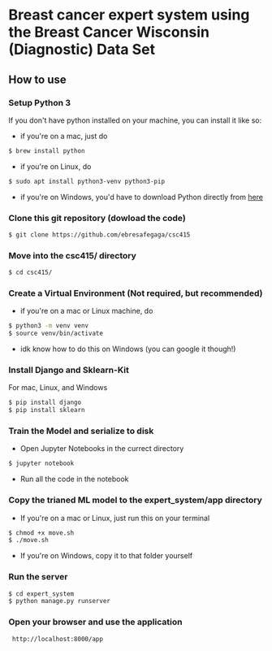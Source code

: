 # Breast cancer expert system using the Breast Cancer Wisconsin (Diagnostic) Data Set


## How to use 

### Setup Python 3

If you don't have python installed on your machine, you can install it like so:

- if you're on a mac, just do

```bash
$ brew install python
```

- if you're on Linux, do
```bash 
$ sudo apt install python3-venv python3-pip
```
- if you're on Windows, you'd have to download Python directly from [here](https://www.python.org/downloads/windows/) 

### Clone this git repository (dowload the code)

```bash
$ git clone https://github.com/ebresafegaga/csc415
```

### Move into the csc415/ directory
```bash 
$ cd csc415/
```

### Create a Virtual Environment (Not required, but recommended)

- if you're on a mac or Linux machine, do
```bash 
$ python3 -m venv venv
$ source venv/bin/activate
```
- idk know how to do this on Windows (you can google it though!)

### Install Django and Sklearn-Kit
For mac, Linux, and Windows 
```bash 
$ pip install django 
$ pip install sklearn
```

### Train the Model and serialize to disk 
- Open Jupyter Notebooks in the currect directory
```bash 
$ jupyter notebook
```
- Run all the code in the notebook

### Copy the trianed ML model to the expert_system/app directory
- If you're on a mac or Linux, just run this on your terminal
```bash 
$ chmod +x move.sh
$ ./move.sh
```

- If you're on Windows, copy it to that folder yourself 

### Run the server 

```bash 
$ cd expert_system
$ python manage.py runserver
```

### Open your browser and use the application

```bash
 http://localhost:8000/app
```
